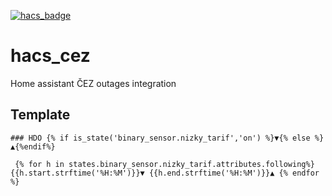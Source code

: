 [![hacs_badge](https://img.shields.io/badge/HACS-Custom-orange.svg?style=for-the-badge)](https://github.com/custom-components/hacs)
# hacs_cez

Home assistant ČEZ outages integration


## Template

```gotemplate
### HDO {% if is_state('binary_sensor.nizky_tarif','on') %}▼{% else %}▲{%endif%}

 {% for h in states.binary_sensor.nizky_tarif.attributes.following%}{{h.start.strftime('%H:%M')}}▼ {{h.end.strftime('%H:%M')}}▲ {% endfor %}

```